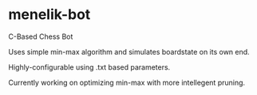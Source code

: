 # menelik-bot
C-Based Chess Bot

Uses simple min-max algorithm and simulates boardstate on its own end.

Highly-configurable using .txt based parameters.

Currently working on optimizing min-max with more intellegent pruning.
